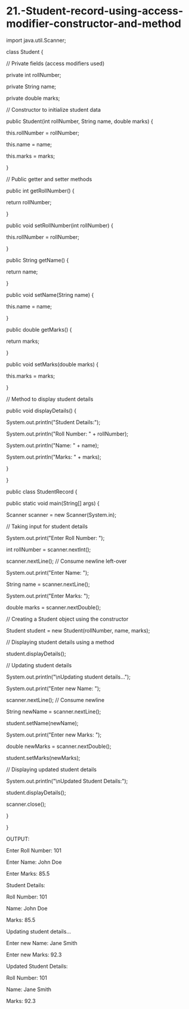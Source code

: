 # 21.-Student-record-using-access-modifier-constructor-and-method
import java.util.Scanner;

class Student {

// Private fields (access modifiers used)

private int rollNumber;

private String name;

private double marks;

// Constructor to initialize student data

public Student(int rollNumber, String name, double marks) {

this.rollNumber = rollNumber;

this.name = name;

this.marks = marks;

}

// Public getter and setter methods

public int getRollNumber() {

return rollNumber;

}

public void setRollNumber(int rollNumber) {

this.rollNumber = rollNumber;

}

public String getName() {

return name;

}

public void setName(String name) {

this.name = name;

}

public double getMarks() {

return marks;

}

public void setMarks(double marks) {

this.marks = marks;

}

// Method to display student details

public void displayDetails() {

System.out.println("Student Details:");

System.out.println("Roll Number: " + rollNumber);

System.out.println("Name: " + name);

System.out.println("Marks: " + marks);

}

}

public class StudentRecord {

public static void main(String[] args) {

Scanner scanner = new Scanner(System.in);

// Taking input for student details

System.out.print("Enter Roll Number: ");

int rollNumber = scanner.nextInt();

scanner.nextLine(); // Consume newline left-over

System.out.print("Enter Name: ");

String name = scanner.nextLine();

System.out.print("Enter Marks: ");

double marks = scanner.nextDouble();

// Creating a Student object using the constructor

Student student = new Student(rollNumber, name, marks);

// Displaying student details using a method

student.displayDetails();

// Updating student details

System.out.println("\nUpdating student details...");

System.out.print("Enter new Name: ");

scanner.nextLine(); // Consume newline

String newName = scanner.nextLine();

student.setName(newName);

System.out.print("Enter new Marks: ");

double newMarks = scanner.nextDouble();

student.setMarks(newMarks);

// Displaying updated student details

System.out.println("\nUpdated Student Details:");

student.displayDetails();

scanner.close();

}

}

OUTPUT:

Enter Roll Number: 101

Enter Name: John Doe

Enter Marks: 85.5

Student Details:

Roll Number: 101

Name: John Doe

Marks: 85.5

Updating student details...

Enter new Name: Jane Smith

Enter new Marks: 92.3

Updated Student Details:

Roll Number: 101

Name: Jane Smith

Marks: 92.3
